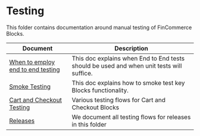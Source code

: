 # Testing

This folder contains documentation around manual testing of FinCommerce Blocks.

| Document                                                           | Description                                                                              |
| ------------------------------------------------------------------ | ---------------------------------------------------------------------------------------- |
| [When to employ end to end testing](when-to-employ-e2e-testing.md) | This doc explains when End to End tests should be used and when unit tests will suffice. |
| [Smoke Testing](smoke-testing.md)                                  | This doc explains how to smoke test key Blocks functionality.                            |
| [Cart and Checkout Testing](cart-checkout/README.md)               | Various testing flows for Cart and Checkout Blocks                                       |
| [Releases](releases/README.md)                                     | We document all testing flows for releases in this folder                                |
